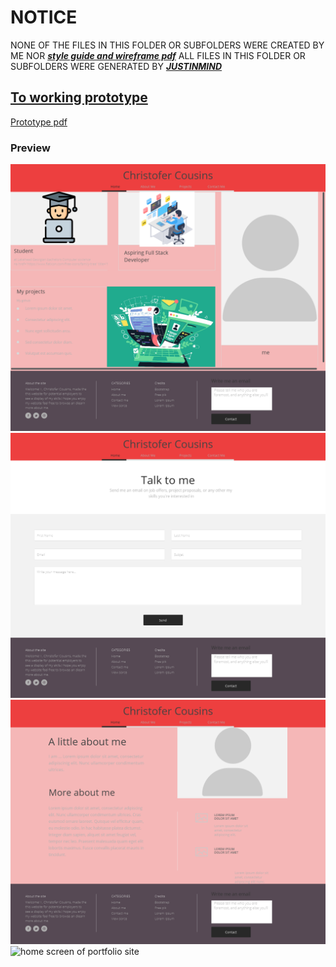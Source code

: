 # NOTICE

NONE OF THE FILES IN THIS FOLDER OR SUBFOLDERS WERE CREATED BY ME NOR ___[style guide and wireframe pdf](../docs/portfolio_website_prototype_wireframe_specifications.pdf)___
ALL FILES IN THIS FOLDER OR SUBFOLDERS WERE GENERATED BY ___[JUSTINMIND](http://justinmind.com)___

## [To working prototype](./index.html)

[Prototype pdf](../docs/portfolio_website_prototype_wireframe_specifications.pdf)

### Preview
![home screen of portfolio site](../docs/home@1x.png)
![home screen of portfolio site](../docs/contact%20me@1x.png)
![home screen of portfolio site](../docs/about@1x.png)
![home screen of portfolio site]("../docs/projects@1x.png")
